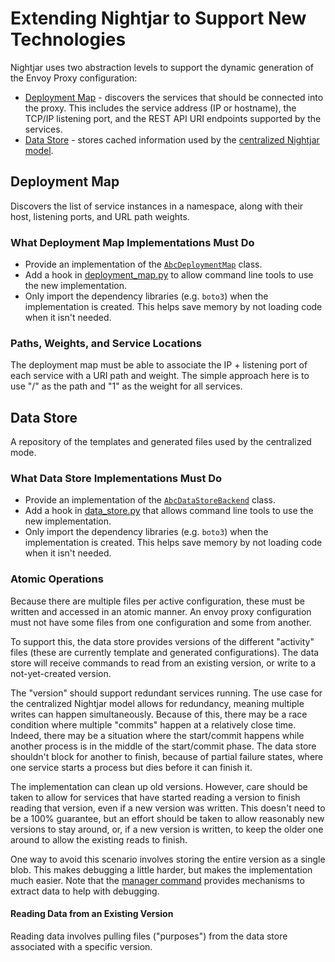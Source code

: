 # Extending Nightjar to Support New Technologies

Nightjar uses two abstraction levels to support the dynamic generation of the Envoy Proxy configuration:

* [Deployment Map](#deployment-map) - discovers the services that should be connected into the proxy.  This includes the service address (IP or hostname), the TCP/IP listening port, and the REST API URI endpoints supported by the services.
* [Data Store](#data-store) - stores cached information used by the [centralized Nightjar model](README-centralized.md).


## Deployment Map

Discovers the list of service instances in a namespace, along with their host, listening ports, and URL path weights.

### What Deployment Map Implementations Must Do

* Provide an implementation of the [`AbcDeploymentMap`](nightjar-base/nightjar-src/python-src/nightjar/backend/api/deployment_map/abc_depoyment_map.py) class.
* Add a hook in [deployment_map.py](nightjar-base/nightjar-src/python-src/nightjar/backend/impl/deployment_map.py) to allow command line tools to use the new implementation.
* Only import the dependency libraries (e.g. `boto3`) when the implementation is created.  This helps save memory by not loading code when it isn't needed.

### Paths, Weights, and Service Locations

The deployment map must be able to associate the IP + listening port of each service with a URI path and weight.  The simple approach here is to use "/" as the path and "1" as the weight for all services. 


## Data Store

A repository of the templates and generated files used by the centralized mode.

### What Data Store Implementations Must Do

* Provide an implementation of the [`AbcDataStoreBackend`](nightjar-base/nightjar-src/python-src/nightjar/backend/api/data_store/abc_backend.py) class.
* Add a hook in [data_store.py](nightjar-base/nightjar-src/python-src/nightjar/backend/impl/data_store.py) that allows command line tools to use the new implementation.
* Only import the dependency libraries (e.g. `boto3`) when the implementation is created.  This helps save memory by not loading code when it isn't needed.

### Atomic Operations

Because there are multiple files per active configuration, these must be written and accessed in an atomic manner.  An envoy proxy configuration must not have some files from one configuration and some from another.

To support this, the data store provides versions of the different "activity" files (these are currently template and generated configurations).  The data store will receive commands to read from an existing version, or write to a not-yet-created version.

The "version" should support redundant services running.  The use case for the centralized Nightjar model allows for redundancy, meaning multiple writes can happen simultaneously.  Because of this, there may be a race condition where multiple "commits" happen at a relatively close time.  Indeed, there may be a situation where the start/commit happens while another process is in the middle of the start/commit phase.  The data store shouldn't block for another to finish, because of partial failure states, where one service starts a process but dies before it can finish it.

The implementation can clean up old versions.  However, care should be taken to allow for services that have started reading a version to finish reading that version, even if a new version was written.  This doesn't need to be a 100% guarantee, but an effort should be taken to allow reasonably new versions to stay around, or, if a new version is written, to keep the older one around to allow the existing reads to finish.

One way to avoid this scenario involves storing the entire version as a single blob.  This makes debugging a little harder, but makes the implementation much easier.  Note that the [manager command](nightjar-base/nightjar-src/python-src/nightjar/entry/central_manager) provides mechanisms to extract data to help with debugging.


#### Reading Data from an Existing Version

Reading data involves pulling files ("purposes") from the data store associated with a specific version.
